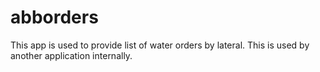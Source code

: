# abborders

This app is used to provide list of water orders by lateral.  This is used by another application internally.
